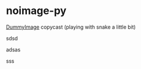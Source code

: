 noimage-py
==========

[DummyImage](http://dummyimage.com/ "DummyImage") copycast (playing with snake a little bit)


sdsd

adsas

sss
